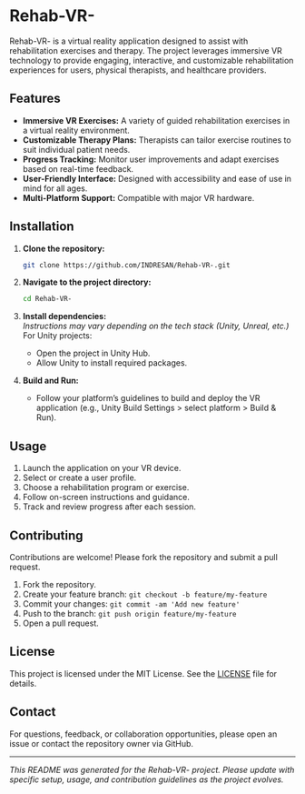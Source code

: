 # Rehab-VR-

Rehab-VR- is a virtual reality application designed to assist with rehabilitation exercises and therapy. The project leverages immersive VR technology to provide engaging, interactive, and customizable rehabilitation experiences for users, physical therapists, and healthcare providers.

## Features

- **Immersive VR Exercises:** A variety of guided rehabilitation exercises in a virtual reality environment.
- **Customizable Therapy Plans:** Therapists can tailor exercise routines to suit individual patient needs.
- **Progress Tracking:** Monitor user improvements and adapt exercises based on real-time feedback.
- **User-Friendly Interface:** Designed with accessibility and ease of use in mind for all ages.
- **Multi-Platform Support:** Compatible with major VR hardware.

## Installation

1. **Clone the repository:**
   ```bash
   git clone https://github.com/INDRESAN/Rehab-VR-.git
   ```
2. **Navigate to the project directory:**
   ```bash
   cd Rehab-VR-
   ```
3. **Install dependencies:**  
   _Instructions may vary depending on the tech stack (Unity, Unreal, etc.)_  
   For Unity projects:
   - Open the project in Unity Hub.
   - Allow Unity to install required packages.

4. **Build and Run:**  
   - Follow your platform’s guidelines to build and deploy the VR application (e.g., Unity Build Settings > select platform > Build & Run).

## Usage

1. Launch the application on your VR device.
2. Select or create a user profile.
3. Choose a rehabilitation program or exercise.
4. Follow on-screen instructions and guidance.
5. Track and review progress after each session.

## Contributing

Contributions are welcome! Please fork the repository and submit a pull request.

1. Fork the repository.
2. Create your feature branch: `git checkout -b feature/my-feature`
3. Commit your changes: `git commit -am 'Add new feature'`
4. Push to the branch: `git push origin feature/my-feature`
5. Open a pull request.

## License

This project is licensed under the MIT License. See the [LICENSE](LICENSE) file for details.

## Contact

For questions, feedback, or collaboration opportunities, please open an issue or contact the repository owner via GitHub.

---

_This README was generated for the Rehab-VR- project. Please update with specific setup, usage, and contribution guidelines as the project evolves._
